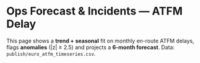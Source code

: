 # Ops Forecast & Incidents — ATFM Delay

This page shows a **trend + seasonal** fit on monthly en-route ATFM delays, flags **anomalies** (|z| ≥ 2.5) and projects a **6-month forecast**. Data: `publish/euro_atfm_timeseries.csv`.

<div id="ops_plot" style="height:520px;"></div>
<div id="ops_tbl"></div>

<script src="https://cdn.plot.ly/plotly-2.32.0.min.js"></script>
<script>
function siteRoot(){ const p = location.pathname.split('/').filter(Boolean); return p.length ? '/' + p[0] + '/' : '/'; }
function bust(u){ const v = Date.now(); return u + (u.includes('?') ? '&' : '?') + 'v=' + v; }
function onNav(fn){
  const run = () => setTimeout(fn,0);
  if (window.document$ && typeof window.document$.subscribe === 'function') { window.document$.subscribe(run); }
  else if (document.readyState === 'loading') { document.addEventListener('DOMContentLoaded', run); }
  else { run(); }
}
function toXY(arr){ const x=[],y=[]; (arr||[]).forEach(p=>{ x.push('t' in p ? new Date(p.t) : (p.label||p.month)); y.push('y' in p ? p.y : p.value); }); return {x,y}; }

function render(){
  const url = bust(siteRoot() + 'assets/ops_forecast.json');
  fetch(url).then(r => { if(!r.ok) throw new Error('HTTP '+r.status+' '+url); return r.json(); }).then(d => {
    const s  = toXY(d.series);
    const ft = toXY(d.fitted);
    const fc = toXY(d.forecast);

    const traces = [
      {x:s.x,  y:s.y,  type:'scatter', mode:'lines+markers', name:'Actual'},
      {x:ft.x, y:ft.y, type:'scatter', mode:'lines',         name:'Trend x Seasonal'},
      {x:fc.x, y:fc.y, type:'scatter', mode:'lines',         name:'Forecast', line:{dash:'dot'}}
    ];

    const an = d.anomalies || [];
    if (an.length){
      const ax = an.map(a => 't' in a ? new Date(a.t) : (a.label||a.month));
      const ay = an.map(a => 'y' in a ? a.y : a.value);
      const txt = an.map(a => 'z' in a ? ('z='+a.z) : '');
      traces.push({x:ax, y:ay, type:'scatter', mode:'markers', name:'Anomaly',
                   marker:{size:10, symbol:'x-thin'}, text:txt,
                   hovertemplate:'%{x|%Y-%m}: %{y:.0f} %{text}<extra></extra>'});
    }

    Plotly.newPlot('ops_plot', traces,
      {margin:{l:50,r:10,t:10,b:40}, xaxis:{title:'Month'}, yaxis:{title:'Delay minutes'}, height:520},
      {displayModeBar:false, responsive:true});

    const tdiv = document.getElementById('ops_tbl');
    if (an.length){
      let html = "<h4>Detected Incidents</h4><table class='dataframe'><thead><tr><th>Month</th><th>Delay</th><th>z</th></tr></thead><tbody>";
      an.sort((a,b)=> (('t' in a?a.t:a.label) < ('t' in b?b.t:b.label) ? -1 : 1)).forEach(a=>{
        const label = 't' in a ? new Date(a.t).toISOString().slice(0,7) : (a.label||a.month);
        const val = ('y' in a ? a.y : a.value);
        html += `<tr><td>${label}</td><td>${Number(val).toLocaleString('en-US')}</td><td>${a.z ?? ''}</td></tr>`;
      });
      html += "</tbody></table>";
      tdiv.innerHTML = html;
    } else {
      tdiv.innerHTML = "<em>No anomalies detected at |z| ≥ 2.5.</em>";
    }
  }).catch(err=>{
    document.getElementById('ops_plot').innerHTML = "<em>Failed to load ops_forecast.json: " + String(err.message || err) + "</em>";
    console.error(err);
  });
}
onNav(render);
</script>

<style>
.dataframe{border-collapse:collapse;width:100%;font-size:0.9rem;margin-top:10px;}
.dataframe th,.dataframe td{border:1px solid #ddd;padding:.35rem .5rem;white-space:nowrap;}
.dataframe thead th{position:sticky;top:0;background:var(--md-default-fg-color--lightest,#f7f7f7);}
</style>
